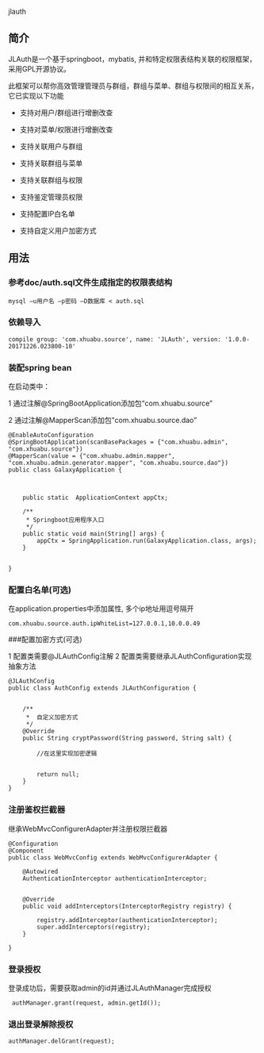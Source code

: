 jlauth

## 简介

JLAuth是一个基于springboot，mybatis, 并和特定权限表结构关联的权限框架，采用GPL开源协议。

此框架可以帮你高效管理管理员与群组，群组与菜单、群组与权限间的相互关系，它已实现以下功能

* 支持对用户/群组进行增删改查

* 支持对菜单/权限进行增删改查

* 支持关联用户与群组

* 支持关联群组与菜单

* 支持关联群组与权限

* 支持鉴定管理员权限

* 支持配置IP白名单

* 支持自定义用户加密方式


## 用法


### 参考doc/auth.sql文件生成指定的权限表结构

```
mysql –u用户名 –p密码 –D数据库 < auth.sql
```

### 依赖导入

```
compile group: 'com.xhuabu.source', name: 'JLAuth', version: '1.0.0-20171226.023800-10'
```

### 装配spring bean

在启动类中：

1 通过注解@SpringBootApplication添加包“com.xhuabu.source”

2 通过注解@MapperScan添加包”com.xhuabu.source.dao”

```
@EnableAutoConfiguration
@SpringBootApplication(scanBasePackages = {"com.xhuabu.admin", "com.xhuabu.source"})
@MapperScan(value = {"com.xhuabu.admin.mapper", "com.xhuabu.admin.generator.mapper", "com.xhuabu.source.dao"})
public class GalaxyApplication {



    public static  ApplicationContext appCtx;

    /**
     * Springboot应用程序入口
     */
    public static void main(String[] args) {
        appCtx = SpringApplication.run(GalaxyApplication.class, args);
    }


}
```


### 配置白名单(可选)

在application.properties中添加属性, 多个ip地址用逗号隔开

```
com.xhuabu.source.auth.ipWhiteList=127.0.0.1,10.0.0.49
```





###配置加密方式(可选)

1 配置类需要@JLAuthConfig注解
2 配置类需要继承JLAuthConfiguration实现抽象方法

```
@JLAuthConfig
public class AuthConfig extends JLAuthConfiguration {


    /**
     *  自定义加密方式
     */
    @Override
    public String cryptPassword(String password, String salt) {

        //在这里实现加密逻辑


        return null;
    }
}
```


### 注册鉴权拦截器

继承WebMvcConfigurerAdapter并注册权限拦截器

```
@Configuration
@Component
public class WebMvcConfig extends WebMvcConfigurerAdapter {

    @Autowired
    AuthenticationInterceptor authenticationInterceptor;


    @Override
    public void addInterceptors(InterceptorRegistry registry) {

        registry.addInterceptor(authenticationInterceptor);
        super.addInterceptors(registry);
    }

}
```


### 登录授权

登录成功后，需要获取admin的id并通过JLAuthManager完成授权

```
 authManager.grant(request, admin.getId());
```

### 退出登录解除授权

```
authManager.delGrant(request);
```
